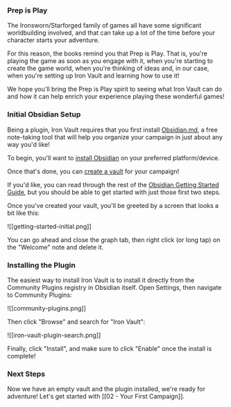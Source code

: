 ### Prep is Play

The Ironsworn/Starforged family of games all have some significant worldbuilding involved, and that can take up a lot of the time before your character starts your adventure.

For this reason, the books remind you that Prep is Play. That is, you're playing the game as soon as you engage with it, when you're starting to create the game world, when you're thinking of ideas and, in our case, when you're setting up Iron Vault and learning how to use it!

We hope you'll bring the Prep is Play spirit to seeing what Iron Vault can do and how it can help enrich your experience playing these wonderful games!

### Initial Obsidian Setup

Being a plugin, Iron Vault requires that you first install [Obsidian.md](https://obsidian.md), a free note-taking tool that will help you organize your campaign in just about any way you'd like!

To begin, you'll want to [install Obsidian](https://help.obsidian.md/Getting+started/Download+and+install+Obsidian) on your preferred platform/device.

Once that's done, you can [create a vault](https://help.obsidian.md/Getting+started/Create+a+vault) for your campaign!

If you'd like, you can read through the rest of the [Obsidian Getting Started Guide](https://help.obsidian.md/Home#Getting+started), but you should be able to get started with just those first two steps.

Once you've created your vault, you'll be greeted by a screen that looks a bit like this:

![[getting-started-initial.png]]

You can go ahead and close the graph tab, then right click (or long tap) on the "Welcome" note and delete it.

### Installing the Plugin

The easiest way to install Iron Vault is to install it directly from the Community Plugins registry in Obsidian itself. Open Settings, then navigate to Community Plugins:

![[community-plugins.png]]

Then click "Browse" and search for "Iron Vault":

![[iron-vault-plugin-search.png]]

Finally, click "Install", and make sure to click "Enable" once the install is complete!

### Next Steps

Now we have an empty vault and the plugin installed, we're ready for adventure! Let's get started with [[02 - Your First Campaign]].

